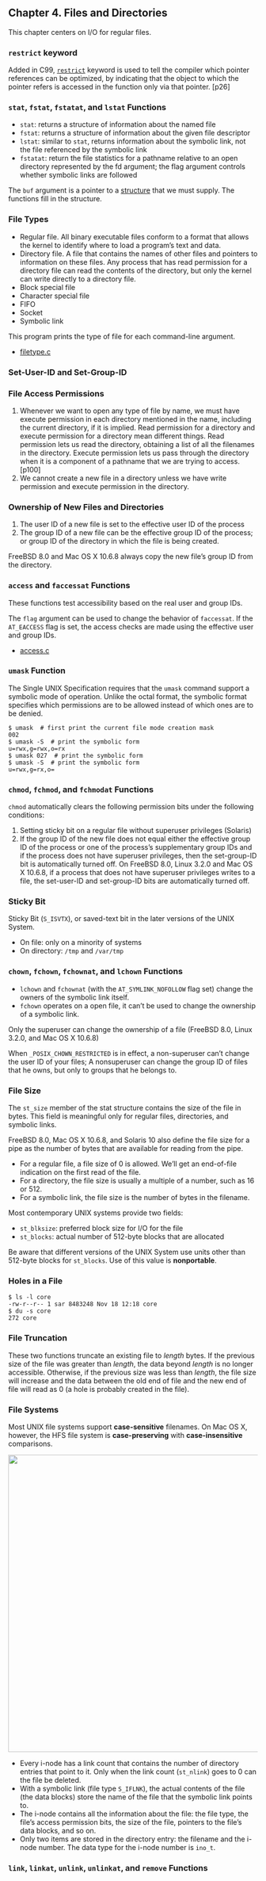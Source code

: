 ## Chapter 4. Files and Directories

This chapter centers on I/O for regular files.

### `restrict` keyword

Added in C99, [`restrict`](https://en.wikipedia.org/wiki/Restrict) keyword is used to tell the compiler which pointer references can be optimized, by indicating that the object to which the pointer refers is accessed in the function only via that pointer. [p26]


### `stat`, `fstat`, `fstatat`, and `lstat` Functions

<script src="https://gist.github.com/shichao-an/dd0cdd90a54848ff3018.js"></script>

* `stat`: returns a structure of information about the named file
* `fstat`: returns a structure of information about the given file descriptor
* `lstat`: similar to `stat`, returns information about the symbolic link, not the file referenced by the symbolic link
* `fstatat`:  return the file statistics for a pathname relative to an open directory represented by the fd argument; the flag argument controls whether symbolic links are followed

The `buf` argument is a pointer to a [structure](http://en.wikipedia.org/wiki/Stat_(system_call)#stat_structure) that we must supply. The functions fill in the structure.

### File Types

* Regular file. All binary executable files conform to a format that allows the kernel to identify where to load a program’s text and data.
* Directory file. A file that contains the names of other files and pointers to information on these files. Any process that has read permission for a directory file can read the contents of the directory, but only the kernel can write directly to a directory file.
* Block special file
* Character special file
* FIFO
* Socket
* Symbolic link

This program prints the type of file for each command-line argument.

* [filetype.c](https://github.com/shichao-an/apue.3e/blob/master/filedir/filetype.c)

### Set-User-ID and Set-Group-ID

### File Access Permissions

1. Whenever we want to open any type of file by name, we must have execute permission in each directory mentioned in the name, including the current directory, if it is implied. Read permission for a directory and execute permission for a directory mean different things. Read permission lets us read the directory, obtaining a list of all the filenames in the directory. Execute permission lets us pass through the directory when it is a component of a pathname that we are trying to access. [p100]
2. We cannot create a new file in a directory unless we have write permission and execute permission in the directory.

### Ownership of New Files and Directories

1. The user ID of a new file is set to the effective user ID of the process
2. The group ID of a new file can be the effective group ID of the process; or group ID of the directory in which the file is being created.

FreeBSD 8.0 and Mac OS X 10.6.8 always copy the new file’s group ID from the directory. 

### `access` and `faccessat` Functions

<script src="https://gist.github.com/shichao-an/a0d8ab4d744d51be289f.js"></script>

These functions test accessibility based on the real user and group IDs.

The `flag` argument can be used to change the behavior of `faccessat`. If the `AT_EACCESS` flag is set, the access checks are made using the effective user and group IDs.

* [access.c](https://github.com/shichao-an/apue.3e/blob/master/filedir/access.c)

### `umask` Function

The Single UNIX Specification requires that the `umask` command support a symbolic mode of operation. Unlike the octal format, the symbolic format specifies which permissions are to be allowed instead of which ones are to be denied.

```text
$ umask  # first print the current file mode creation mask
002
$ umask -S  # print the symbolic form
u=rwx,g=rwx,o=rx
$ umask 027  # print the symbolic form
$ umask -S  # print the symbolic form
u=rwx,g=rx,o=
```

### `chmod`, `fchmod`, and `fchmodat` Functions

<script src="https://gist.github.com/shichao-an/9fa2e6e7e6e600cb62c1.js"></script>

`chmod` automatically clears the following permission bits under the following conditions:

1. Setting sticky bit on a regular file without superuser privileges (Solaris)
2. If the group ID of the new file does not equal either the effective group ID of the process or one of the process’s supplementary group IDs and if the process does not have superuser privileges, then the set-group-ID bit is automatically turned off. On FreeBSD 8.0, Linux 3.2.0 and Mac OS X 10.6.8, if a process that does not have superuser privileges writes to a file, the set-user-ID and set-group-ID bits are automatically turned off.

### Sticky Bit

Sticky Bit (`S_ISVTX`), or saved-text bit in the later versions of the UNIX System.

* On file: only on a minority of systems
* On directory: `/tmp` and `/var/tmp`

### `chown`, `fchown`, `fchownat`, and `lchown` Functions

<script src="https://gist.github.com/shichao-an/233e97d9b3d15aca39b2.js"></script>

* `lchown` and `fchownat` (with the `AT_SYMLINK_NOFOLLOW` flag set) change the owners of the symbolic link itself.
* `fchown` operates on a open file, it can’t be used to change the ownership of a symbolic link.

Only the superuser can change the ownership of a file (FreeBSD 8.0, Linux 3.2.0, and Mac OS X 10.6.8)

When `_POSIX_CHOWN_RESTRICTED` is in effect, a non-superuser can’t change the user ID of your files; A nonsuperuser can change the group ID of files that he owns, but only to groups that he belongs to.

### File Size

The `st_size` member of the stat structure contains the size of the file in bytes. This field is meaningful only for regular files, directories, and symbolic links.

FreeBSD 8.0, Mac OS X 10.6.8, and Solaris 10 also define the file size for a pipe as the number of bytes that are available for reading from the pipe.

* For a regular file, a file size of 0 is allowed. We’ll get an end-of-file indication on the first read of the file. 
* For a directory, the file size is usually a multiple of a number, such as 16 or 512.
* For a symbolic link, the file size is the number of bytes in the filename.

Most contemporary UNIX systems provide two fields:

* `st_blksize`: preferred block size for I/O for the file
* `st_blocks`: actual number of 512-byte blocks that are allocated

Be aware that different versions of the UNIX System use units other than 512-byte blocks for `st_blocks`. Use of this value is **nonportable**.

### Holes in a File

```text
$ ls -l core
-rw-r--r-- 1 sar 8483248 Nov 18 12:18 core
$ du -s core
272 core
```

### File Truncation
<script src="https://gist.github.com/shichao-an/df5f6cc1cd7871670b11.js"></script>

These two functions truncate an existing file to *length* bytes. If the previous size of the file was greater than *length*, the data beyond *length* is no longer accessible. Otherwise, if the previous size was less than *length*, the file size will increase and the data between the old end of file and the new end of file will read as 0 (a hole is probably created in the file).

### File Systems

Most UNIX file systems support **case-sensitive** filenames. On Mac OS X, however, the HFS file system is **case-preserving** with **case-insensitive** comparisons.

<a href="../figure_4.14.png"><img src="../figure_4.14.png" width="600px" /></a>

* Every i-node has a link count that contains the number of directory entries that point to it. Only when the link count (`st_nlink`) goes to 0 can the file be deleted.
* With a symbolic link (file type `S_IFLNK`), the actual contents of the file (the data blocks) store the name of the file that the symbolic link points to.
* The i-node contains all the information about the file: the file type, the file’s access permission bits, the size of the file, pointers to the file’s data blocks, and so on.
* Only two items are stored in the directory entry: the filename and the i-node number. The data type for the i-node number is `ino_t`.


### `link`, `linkat`, `unlink`, `unlinkat`, and `remove` Functions

<script src="https://gist.github.com/shichao-an/a05542802e846a5e4a9d.js"></script>
